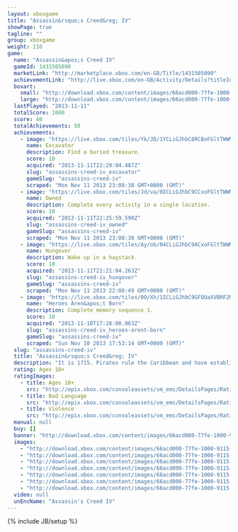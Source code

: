 ```yaml
---
layout: xboxgame
title: "Assassin&rsquo;s Creed&reg; IV"
showPage: true
tagline: ""
group: xboxgame
weight: 110
game: 
  name: "Assassin&apos;s Creed IV"
  gameId: 1431505090
  marketLink: "http://marketplace.xbox.com/en-GB/Title/1431505090"
  achievementLink: "http://live.xbox.com/en-GB/Activity/Details?titleId=1431505090"
  boxart: 
    small: "http://download.xbox.com/content/images/66acd000-77fe-1000-9115-d802555308c2/1033/boxartsm.jpg"
    large: "http://download.xbox.com/content/images/66acd000-77fe-1000-9115-d802555308c2/1033/boxartlg.jpg"
  lastPlayed: "2013-11-11"
  totalScore: 1000
  score: 40
  totalAchievements: 50
  achievements: 
    - image: "https://live.xbox.com/tiles/Yk/JD/1YCLiGJhbC8RCBoFGltTWWMyL2FjaC8wLzJlAAAAAOfn5-psQn4=.jpg"
      name: Excavator
      description: Find a buried treasure.
      score: 10
      acquired: "2013-11-11T22:29:04.487Z"
      slug: "assassins-creed-iv_excavator"
      gameSlug: "assassins-creed-iv"
      scraped: "Mon Nov 11 2013 23:08:38 GMT+0000 (GMT)"
    - image: "https://live.xbox.com/tiles/Jd/va/0ICLiGJhbC9CCxoFGltTWWMyL2FjaC8wLzE2AAAAAOfn5--12zk=.jpg"
      name: Owned
      description: Complete every activity in a single location.
      score: 10
      acquired: "2013-11-11T22:25:59.590Z"
      slug: "assassins-creed-iv_owned"
      gameSlug: "assassins-creed-iv"
      scraped: "Mon Nov 11 2013 23:08:38 GMT+0000 (GMT)"
    - image: "https://live.xbox.com/tiles/Ay/ob/04CLiGJhbC9ACxoFGltTWWMyL2FjaC8wLzE0AAAAAOfn5-w0Kh8=.jpg"
      name: Hungover
      description: Wake up in a haystack.
      score: 10
      acquired: "2013-11-11T21:21:04.263Z"
      slug: "assassins-creed-iv_hungover"
      gameSlug: "assassins-creed-iv"
      scraped: "Mon Nov 11 2013 22:08:49 GMT+0000 (GMT)"
    - image: "https://live.xbox.com/tiles/0O/Xh/1ICLiGJhbC9GFQUaXVBRF2MyL2FjaC8wLzIAAAAA5+fn+87lyw==.jpg"
      name: "Heroes Aren&apos;t Born"
      description: Complete memory sequence 1.
      score: 10
      acquired: "2013-11-10T17:28:00.063Z"
      slug: "assassins-creed-iv_heroes-arent-born"
      gameSlug: "assassins-creed-iv"
      scraped: "Sun Nov 10 2013 17:53:14 GMT+0000 (GMT)"
  slug: "assassins-creed-iv"
  title: "Assassin&rsquo;s Creed&reg; IV"
  description: "It is 1715. Pirates rule the Caribbean and have established a lawless Republic. Among these outlaws is a fearsome young captain named Edward Kenway. His exploits earn the respect of legends like Blackbeard, but draw him into an ancient war that may destroy everything the pirates have built."
  rating: Ages 18+
  ratingImages: 
    - title: Ages 18+
      src: "http://epix.xbox.com/consoleassets/vm_ems/DetailsPages/RatingSystemID/14/default/Values/14005.png"
    - title: Bad Language
      src: "http://epix.xbox.com/consoleassets/vm_ems/DetailsPages/RatingSystemID/14/default/Descriptors/14000.png"
    - title: Violence
      src: "http://epix.xbox.com/consoleassets/vm_ems/DetailsPages/RatingSystemID/14/default/Descriptors/14005.png"
  manual: null
  buy: []
  banner: "http://download.xbox.com/content/images/66acd000-77fe-1000-9115-d802555308c2/1033/banner.png"
  images: 
    - "http://download.xbox.com/content/images/66acd000-77fe-1000-9115-d802555308c2/1033/screenlg1.jpg"
    - "http://download.xbox.com/content/images/66acd000-77fe-1000-9115-d802555308c2/1033/screenlg2.jpg"
    - "http://download.xbox.com/content/images/66acd000-77fe-1000-9115-d802555308c2/1033/screenlg3.jpg"
    - "http://download.xbox.com/content/images/66acd000-77fe-1000-9115-d802555308c2/1033/screenlg4.jpg"
    - "http://download.xbox.com/content/images/66acd000-77fe-1000-9115-d802555308c2/1033/screenlg5.jpg"
    - "http://download.xbox.com/content/images/66acd000-77fe-1000-9115-d802555308c2/1033/screenlg6.jpg"
    - "http://download.xbox.com/content/images/66acd000-77fe-1000-9115-d802555308c2/1033/screenlg7.jpg"
  video: null
  unEncName: "Assassin's Creed IV"
---
```

{% include JB/setup %}